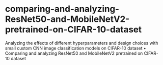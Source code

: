 # comparing-and-analyzing-ResNet50-and-MobileNetV2-pretrained-on-CIFAR-10-dataset
Analyzing the effects of different hyperparameters and design choices with small custom CNN image classification models on CIFAR-10 dataset • Comparing and analyzing ResNet50 and MobileNetV2 pretrained on CIFAR-10 dataset
